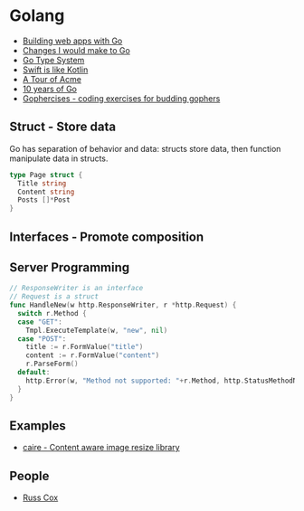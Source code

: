 # Golang

* [Building web apps with Go](https://infinum.co/the-capsized-eight/building-web-apps-with-go)
* [Changes I would make to Go](http://sitr.us/2017/02/21/changes-i-would-make-to-go.html)
* [Go Type System](http://www.club.cc.cmu.edu/~cmccabe/blog_golang_type_system.html)
* [Swift is like Kotlin](http://nilhcem.com/swift-is-like-kotlin/)
* [A Tour of Acme](https://research.swtch.com/acme)
* [10 years of Go](https://commandcenter.blogspot.co.id/2017/09/go-ten-years-and-climbing.html)
* [Gophercises - coding exercises for budding gophers](https://gophercises.com/)

## Struct - Store data

Go has separation of behavior and data: structs store data, then function manipulate data in structs.

```go
type Page struct {
  Title string
  Content string
  Posts []*Post
}
```

## Interfaces - Promote composition

## Server Programming

```go
// ResponseWriter is an interface
// Request is a struct
func HandleNew(w http.ResponseWriter, r *http.Request) {
  switch r.Method {
  case "GET":
    Tmpl.ExecuteTemplate(w, "new", nil)
  case "POST":
    title := r.FormValue("title")
    content := r.FormValue("content")
    r.ParseForm()
  default:
    http.Error(w, "Method not supported: "+r.Method, http.StatusMethodNotAllowed)
  }
}
```

## Examples

* [caire - Content aware image resize library](https://github.com/esimov/caire)

## People

* [Russ Cox](https://swtch.com/~rsc/)

